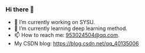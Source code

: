 ### Hi there 👋
- 🔭 I’m currently working on SYSU.
- 🌱 I’m currently learning deep learning method.
- 📫 How to reach me: 953024504@qq.com.
- My CSDN blog: https://blog.csdn.net/qq_40135006

<!--
**ouzj5/ouzj5** is a ✨ _special_ ✨ repository because its `README.md` (this file) appears on your GitHub profile.

Here are some ideas to get you started:

- 🔭 I’m currently working on ...
- 🌱 I’m currently learning ...
- 👯 I’m looking to collaborate on ...
- 🤔 I’m looking for help with ...
- 💬 Ask me about ...
- 📫 How to reach me: ...
-->
